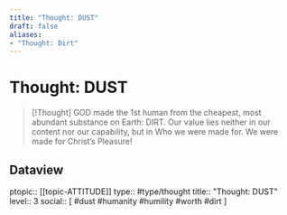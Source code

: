 ```yaml
---
title: "Thought: DUST"
draft: false
aliases:
- "Thought: Dirt"
---
```

# Thought: DUST
> [!Thought]
> GOD made the 1st human from the cheapest, most abundant substance on Earth: DIRT. 
> Our value lies neither in our content nor our capability, but in Who we were made for. 
> We were made for Christ’s Pleasure!

## Dataview
ptopic:: [[topic-ATTITUDE]]
type:: #type/thought
title:: "Thought: DUST"
level:: 3
social:: [ #dust #humanity #humility #worth #dirt ]